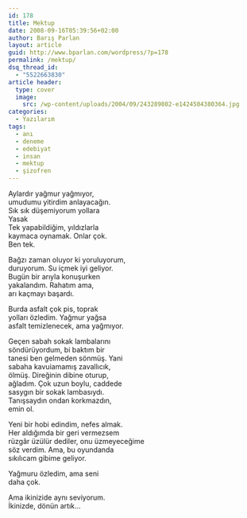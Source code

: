 ```yaml
---
id: 178
title: Mektup
date: 2008-09-16T05:39:56+02:00
author: Barış Parlan
layout: article
guid: http://www.bparlan.com/wordpress/?p=178
permalink: /mektup/
dsq_thread_id:
  - "5522663830"
article header:
  type: cover
  image:
    src: /wp-content/uploads/2004/09/243289802-e1424504380364.jpg
categories:
  - Yazılarım
tags:
  - anı
  - deneme
  - edebiyat
  - insan
  - mektup
  - şizofren
---
```


Aylardır yağmur yağmıyor,  
umudumu yitirdim anlayacağın.  
Sık sık düşemiyorum yollara  
Yasak  
Tek yapabildiğim, yıldızlarla  
kaymaca oynamak. Onlar çok.  
Ben tek.

Bağzı zaman oluyor ki yoruluyorum,  
duruyorum. Su içmek iyi geliyor.  
Bugün bir arıyla konuşurken  
yakalandım. Rahatım ama,  
arı kaçmayı başardı.

Burda asfalt çok pis, toprak  
yolları özledim. Yağmur yağsa  
asfalt temizlenecek, ama yağmıyor.

Geçen sabah sokak lambalarını  
söndürüyordum, bi baktım bir  
tanesi ben gelmeden sönmüş. Yani  
sabaha kavuiamamış zavallıcık,  
ölmüş. Direğinin dibine oturup,  
ağladım. Çok uzun boylu, caddede  
sasygın bir sokak lambasıydı.  
Tanışsaydın ondan korkmazdın,  
emin ol.

Yeni bir hobi edindim, nefes almak.  
Her aldığımda bir geri vermezsem  
rüzgâr üzülür dediler, onu üzmeyeceğime  
söz verdim. Ama, bu oyundanda  
sıkılıcam gibime geliyor.

Yağmuru özledim, ama seni  
daha çok.

Ama ikinizide aynı seviyorum.  
İkinizde, dönün artık&#8230;
